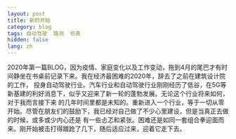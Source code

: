 ```yaml
---
layout: post
title: 新的开始
category: blog
tags: 自动驾驶  路测  仿真
hidden: false
lang: zh
---
```


2020年第一篇BLOG，因为疫情、家庭变化以及工作变动，拖到4月的尾巴才有时间静坐在书桌前记录下来。我在经济最困难的2020年，辞去了之前在建筑设计院的工作，
投身自动驾驶行业。汽车行业和自动驾驶行业刚刚经历了低谷，在5G等新基建的利好消息下，似乎又迎来了新一轮的蓬勃发展。无论这个行业将来如何，对于我而言接下来
的几年时间里都是未知的。重新进入一个行业，等于一切从零开始。尽管在朋友们的鼓励下，我已经对自己做了不少心里建设，但是当真正去做的时候，或多或少内心还是
有一些忐忑和紧张。困难还是如同一套组合拳迎面而来。刚开始被击打得踉跄了几下，随后适应过来，迎着它走下去。
